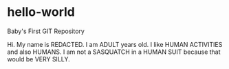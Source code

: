 # hello-world
Baby's First GIT Repository

Hi. My name is REDACTED. I am ADULT years old.
I like HUMAN ACTIVITIES and also HUMANS.
I am not a SASQUATCH in a HUMAN SUIT because that would be VERY SILLY.
